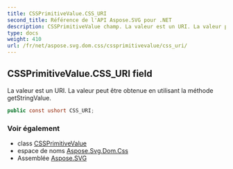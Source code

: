 ```yaml
---
title: CSSPrimitiveValue.CSS_URI
second_title: Référence de l'API Aspose.SVG pour .NET
description: CSSPrimitiveValue champ. La valeur est un URI. La valeur peut être obtenue en utilisant la méthode getStringValue.
type: docs
weight: 410
url: /fr/net/aspose.svg.dom.css/cssprimitivevalue/css_uri/
---
```

## CSSPrimitiveValue.CSS_URI field

La valeur est un URI. La valeur peut être obtenue en utilisant la méthode getStringValue.

```csharp
public const ushort CSS_URI;
```

### Voir également

* class [CSSPrimitiveValue](../)
* espace de noms [Aspose.Svg.Dom.Css](../../cssprimitivevalue/)
* Assemblée [Aspose.SVG](../../../)


